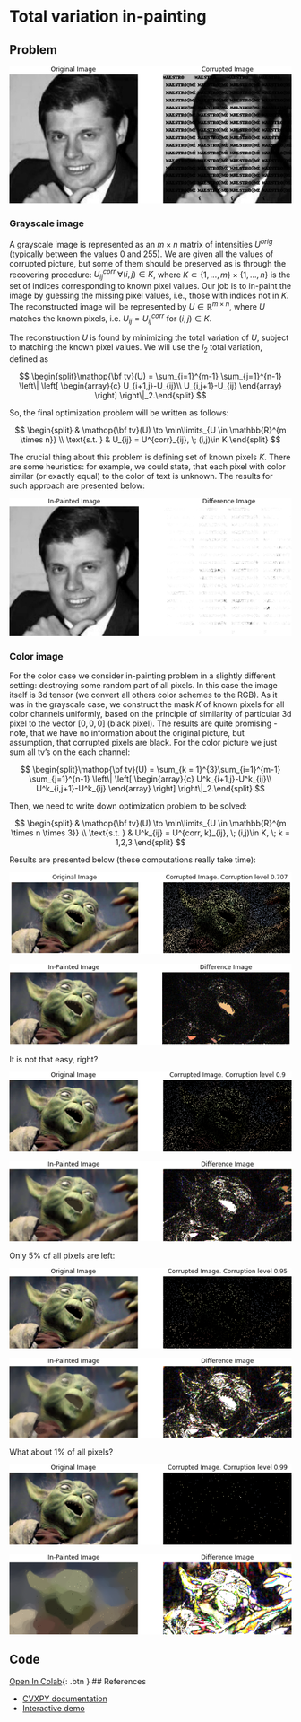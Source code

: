 # Total variation in-painting


## Problem

![Illustration](tv_start.png)

### Grayscale image

A grayscale image is represented as an $m \times n$ matrix of
intensities $U^{orig}$ (typically between the values $0$ and $255$). We
are given all the values of corrupted picture, but some of them should
be preserved as is through the recovering procedure:
$U^{corr}_{ij} \; \forall (i,j)\in K$, where
$K\subset\{1,\ldots,m\}×\{1,\ldots,n\}$ is the set of indices
corresponding to known pixel values. Our job is to in-paint the image by
guessing the missing pixel values, i.e., those with indices not in $K$.
The reconstructed image will be represented by
$U \in \mathbb{R}^{m \times n}$, where $U$ matches the known pixels,
i.e. $U_{ij}=U^{corr}_{ij}$ for $(i,j)\in K$.

The reconstruction $U$ is found by minimizing the total variation of
$U$, subject to matching the known pixel values. We will use the $l_{2}$
total variation, defined as

$$
\begin{split}\mathop{\bf tv}(U) =
\sum_{i=1}^{m-1} \sum_{j=1}^{n-1}
\left\| \left[ \begin{array}{c}
 U_{i+1,j}-U_{ij}\\ U_{i,j+1}-U_{ij} \end{array} \right] \right\|_2.\end{split}
$$

So, the final optimization problem will be written as follows:

$$
\begin{split}
& \mathop{\bf tv}(U) \to \min\limits_{U \in \mathbb{R}^{m \times n}} \\
\text{s.t. } & U_{ij} = U^{corr}_{ij}, \; (i,j)\in K
\end{split}
$$

The crucial thing about this problem is defining set of known pixels
$K$. There are some heuristics: for example, we could state, that each
pixel with color similar (or exactly equal) to the color of text is
unknown. The results for such approach are presented below:

![Illustration](tv_finish.png)

### Color image

For the color case we consider in-painting problem in a slightly
different setting: destroying some random part of all pixels. In this
case the image itself is 3d tensor (we convert all others color schemes
to the RGB). As it was in the grayscale case, we construct the mask $K$
of known pixels for all color channels uniformly, based on the principle
of similarity of particular 3d pixel to the vector $[0, 0, 0]$ (black
pixel). The results are quite promising - note, that we have no
information about the original picture, but assumption, that corrupted
pixels are black. For the color picture we just sum all tv’s on the each
channel:

$$
\begin{split}\mathop{\bf tv}(U) =
\sum_{k = 1}^{3}\sum_{i=1}^{m-1} \sum_{j=1}^{n-1}
\left\| \left[ \begin{array}{c}
 U^k_{i+1,j}-U^k_{ij}\\ U^k_{i,j+1}-U^k_{ij} \end{array} \right] \right\|_2.\end{split}
$$

Then, we need to write down optimization problem to be solved:

$$
\begin{split}
& \mathop{\bf tv}(U) \to \min\limits_{U \in \mathbb{R}^{m \times n \times 3}} \\
\text{s.t. } & U^k_{ij} = U^{corr, k}_{ij}, \; (i,j)\in K, \; k = 1,2,3
\end{split}
$$

Results are presented below (these computations really take time):

![Illustration](tv_start1.png)

![Illustration](tv_finish1.png)

It is not that easy, right?

![Illustration](tv_start2.png)

![Illustration](tv_finish2.png)

Only 5% of all pixels are left:

![Illustration](tv_start3.png)

![Illustration](tv_finish3.png)

What about 1% of all pixels?

![Illustration](tv_start4.png)

![Illustration](tv_finish4.png)

## Code

[Open In
Colab](https://colab.research.google.com/github/MerkulovDaniil/optim/blob/master/assets/Notebooks/Total%20variation%20inpainting.ipynb){:
.btn } \## References

- [CVXPY
  documentation](https://www.cvxpy.org/examples/applications/tv_inpainting.html)
- [Interactive demo](https://remi.flamary.com/demos/proxtv.html)
